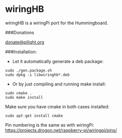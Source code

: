 wiringHB
========

wiringHB is a wiringPi port for the Hummingboard.

###Donations

donate@pilight.org

###Installation:

* Let it automatically generate a deb package:
```
sudo ./gen.package.sh
sudo dpkg -i libwiringhb*.deb
```
* Or by just compiling and running make install:
```
sudo cmake .
sudo make install
```
Make sure you have cmake in both cases installed:
```
sudo apt-get install cmake
```

Pin numbering is the same as with wiringPi:
https://projects.drogon.net/raspberry-pi/wiringpi/pins/